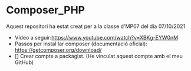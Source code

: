 # Composer_PHP

Aquest repositori ha estat creat per a la classe d'MP07 del día 07/10/2021

- Vídeo a seguir:https://www.youtube.com/watch?v=XBKg-EYW0nM
- Passos per instal·lar composer (documentació oficial): https://getcomposer.org/download/
- [] Crear compte a packagist. (He vinculat aquest compte amb el meu GitHub)

